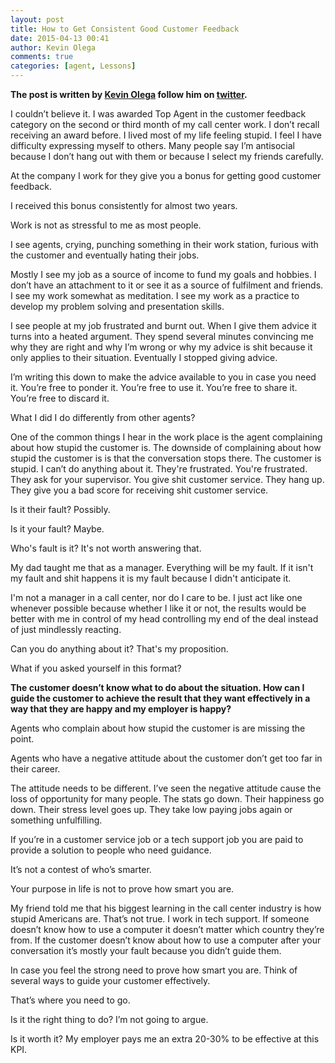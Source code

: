 ```yaml
---
layout: post
title: How to Get Consistent Good Customer Feedback
date: 2015-04-13 00:41
author: Kevin Olega
comments: true
categories: [agent, Lessons]
---
```

**The post is written by <a href="http://kevinolega.com">Kevin Olega</a> follow him on <a href="http://twitter.com/kevinolega">twitter</a>.**

I couldn’t believe it. I was awarded Top Agent in the customer feedback category on the second or third month of my call center work. I don’t recall receiving an award before. I lived most of my life feeling stupid. I feel I have difficulty expressing myself to others. Many people say I’m antisocial because I don’t hang out with them or because I select my friends carefully.

At the company I work for they give you a bonus for getting good customer feedback.

I received this bonus consistently for almost two years.

Work is not as stressful to me as most people.

I see agents, crying, punching something in their work station, furious with the customer and eventually hating their jobs.

Mostly I see my job as a source of income to fund my goals and hobbies. I don’t have an attachment to it or see it as a source of fulfilment and friends. I see my work somewhat as meditation. I see my work as a practice to develop my problem solving and presentation skills.

I see people at my job frustrated and burnt out. When I give them advice it turns into a heated argument. They spend several minutes convincing me why they are right and why I’m wrong or why my advice is shit because it only applies to their situation. Eventually I stopped giving advice.

I’m writing this down to make the advice available to you in case you need it. You’re free to ponder it. You’re free to use it. You’re free to share it. You’re free to discard it.

What I did I do differently from other agents?

One of the common things I hear in the work place is the agent complaining about how stupid the customer is. The downside of complaining about how stupid the customer is is that the conversation stops there. The customer is stupid. I can’t do anything about it. They're frustrated. You're frustrated. They ask for your supervisor. You give shit customer service. They hang up. They give you a bad score for receiving shit customer service.

Is it their fault? Possibly.

Is it your fault? Maybe.

Who's fault is it? It's not worth answering that.

My dad taught me that as a manager. Everything will be my fault. If it isn't my fault and shit happens it is my fault because I didn't anticipate it.

I'm not a manager in a call center, nor do I care to be. I just act like one whenever possible because whether I like it or not, the results would be better with me in control of my head controlling my end of the deal instead of just mindlessly reacting.

Can you do anything about it? That's my proposition.

What if you asked yourself in this format?

**The customer doesn’t know what to do about the situation. How can I guide the customer to achieve the result that they want effectively in a way that they are happy and my employer is happy?**

Agents who complain about how stupid the customer is are missing the point.

Agents who have a negative attitude about the customer don’t get too far in their career.

The attitude needs to be different. I’ve seen the negative attitude cause the loss of opportunity for many people. The stats go down. Their happiness go down. Their stress level goes up. They take low paying jobs again or something unfulfilling.

If you’re in a customer service job or a tech support job you are paid to provide a solution to people who need guidance.

It’s not a contest of who’s smarter.

Your purpose in life is not to prove how smart you are.

My friend told me that his biggest learning in the call center industry is how stupid Americans are. That’s not true. I work in tech support. If someone doesn’t know how to use a computer it doesn’t matter which country they’re from. If the customer doesn’t know about how to use a computer after your conversation it’s mostly your fault because you didn’t guide them.

In case you feel the strong need to prove how smart you are. Think of several ways to guide your customer effectively.

That’s where you need to go.

Is it the right thing to do? I’m not going to argue.

Is it worth it? My employer pays me an extra 20-30% to be effective at this KPI.


